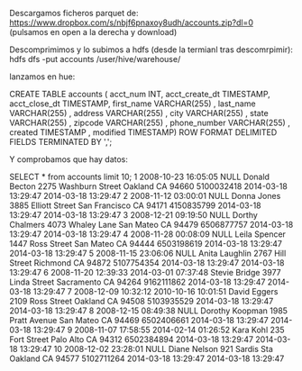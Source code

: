 Descargamos ficheros parquet de:
https://www.dropbox.com/s/nbjf6pnaxoy8udh/accounts.zip?dl=0 (pulsamos en open a la derecha y download)

Descomprimimos y lo subimos a hdfs (desde la termianl tras descomrpimir):
hdfs dfs -put accounts /user/hive/warehouse/

lanzamos en hue:

CREATE  TABLE accounts (
    acct_num INT,
    acct_create_dt TIMESTAMP,
    acct_close_dt  TIMESTAMP,
    first_name VARCHAR(255)  ,
    last_name VARCHAR(255) ,
    address  VARCHAR(255) ,
    city  VARCHAR(255) ,
    state VARCHAR(255) ,
    zipcode VARCHAR(255) ,
    phone_number VARCHAR(255) ,
    created TIMESTAMP  ,
    modified TIMESTAMP)
    ROW FORMAT DELIMITED
    FIELDS TERMINATED BY ',';

Y comprobamos que hay datos:

SELECT * from accounts limit 10;
1	2008-10-23 16:05:05	NULL	Donald	Becton	2275 Washburn Street	Oakland	CA	94660	5100032418	2014-03-18 13:29:47	2014-03-18 13:29:47	
2	2008-11-12 03:00:01	NULL	Donna	Jones	3885 Elliott Street	San Francisco	CA	94171	4150835799	2014-03-18 13:29:47	2014-03-18 13:29:47	
3	2008-12-21 09:19:50	NULL	Dorthy	Chalmers	4073 Whaley Lane	San Mateo	CA	94479	6506877757	2014-03-18 13:29:47	2014-03-18 13:29:47	
4	2008-11-28 00:08:09	NULL	Leila	Spencer	1447 Ross Street	San Mateo	CA	94444	6503198619	2014-03-18 13:29:47	2014-03-18 13:29:47	
5	2008-11-15 23:06:06	NULL	Anita	Laughlin	2767 Hill Street	Richmond	CA	94872	5107754354	2014-03-18 13:29:47	2014-03-18 13:29:47	
6	2008-11-20 12:39:33	2014-03-01 07:37:48	Stevie	Bridge	3977 Linda Street	Sacramento	CA	94264	9162111862	2014-03-18 13:29:47	2014-03-18 13:29:47	
7	2008-12-09 10:32:12	2010-10-16 10:01:51	David	Eggers	2109 Ross Street	Oakland	CA	94508	5103935529	2014-03-18 13:29:47	2014-03-18 13:29:47	
8	2008-12-15 08:49:38	NULL	Dorothy	Koopman	1985 Pratt Avenue	San Mateo	CA	94469	6502406661	2014-03-18 13:29:47	2014-03-18 13:29:47	
9	2008-11-07 17:58:55	2014-02-14 01:26:52	Kara	Kohl	235 Fort Street	Palo Alto	CA	94312	6502384894	2014-03-18 13:29:47	2014-03-18 13:29:47	
10	2008-12-02 23:28:01	NULL	Diane	Nelson	921 Sardis Sta	Oakland	CA	94577	5102711264	2014-03-18 13:29:47	2014-03-18 13:29:47	
